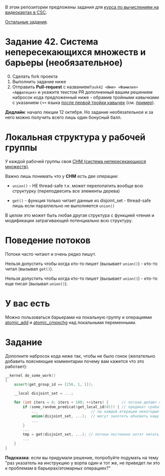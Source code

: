 В этом репозитории предложены задания для [курса по вычислениям на видеокартах в CSC](https://compscicenter.ru/courses/video_cards_computation/2020-autumn/).

[Остальные задания](https://github.com/GPGPUCourse/GPGPUTasks2020/).

# Задание 42. Система непересекающихся множеств и барьеры (необязательное)

0. Сделать fork проекта
1. Выполнить задание ниже
2. Отправить **Pull-request** с названием```Task42 <Имя> <Фамилия> <Аффиляция>``` и укажите текстом PR дополненный вашим решением набросок кода предложенный ниже - обрамив тройными кавычками с указанием ```C++``` языка [после первой тройки кавычек](https://docs.github.com/en/free-pro-team@latest/github/writing-on-github/creating-and-highlighting-code-blocks#fenced-code-blocks) (см. [пример](https://github.com/GPGPUCourse/GPGPUTasks2020/blame/b544d77cd4bc96b92b4a62d1eaaebf05075bf582/README.md#L45-L63)).

**Дедлайн**: начало лекции 12 октября. Но задание необязательное и за него можно получить всего лишь один бонусный балл.

Локальная структура у рабочей группы
=========

У каждой рабочей группы своя [СНМ (система непересекающихся множеств)](https://neerc.ifmo.ru/wiki/index.php?title=%D0%A1%D0%9D%D0%9C_(%D1%80%D0%B5%D0%B0%D0%BB%D0%B8%D0%B7%D0%B0%D1%86%D0%B8%D1%8F_%D1%81_%D0%BF%D0%BE%D0%BC%D0%BE%D1%89%D1%8C%D1%8E_%D0%BB%D0%B5%D1%81%D0%B0_%D0%BA%D0%BE%D1%80%D0%BD%D0%B5%D0%B2%D1%8B%D1%85_%D0%B4%D0%B5%D1%80%D0%B5%D0%B2%D1%8C%D0%B5%D0%B2)).

Важно лишь понимать что у **СНМ** есть две операции:

 - ```union()``` - НЕ thread-safe т.к. может перелопатить вообще всю структурку (переподвесить все элементы дерева)

 - ```get()``` - функция только читает данные из disjoint_set - thread-safe лишь если параллельно не выполняется ```union()```

В целом это может быть любая другая структура с функцией чтения и модификации затрагивающей потенциально всю структуру.

Поведение потоков
=========

Потоки часто читают и очень редко пишут.

Нельзя допустить чтобы когда кто-то пишет (вызывает ```union()```) - кто-то читал (вызывал ```get()```).

Нельзя допустить чтобы когда кто-то пишет (вызывает ```union()```) - кто-то еще писал (вызывал ```union()```).

У вас есть
=========

Можно пользоваться барьерами на локальную группу и операциями [atomic_add](https://www.khronos.org/registry/OpenCL/sdk/1.2/docs/man/xhtml/atomic_add.html) и [atomic_cmpxchg](https://www.khronos.org/registry/OpenCL/sdk/1.2/docs/man/xhtml/atomic_cmpxchg.html) над локальными переменными.

Задание
=========

Дополните набросок кода ниже так, чтобы не было гонок (желательно добавить поясняющие комментарии почему вам кажется что это работает):

```C++
__kernel do_some_work()
{
    assert(get_group_id == [256, 1, 1]);

    __local disjoint_set = ...;

    for (int iters = 0; iters < 100; ++iters) {      // потоки делают сто итераций
        if (some_random_predicat(get_local_id(0))) { // предикат срабатывает очень редко (например шанс - 0.1%)
            ...                        // на каждой итерации некоторые потоки
            union(disjoint_set, ...);  // могут захотеть обновить нашу структурку
            ...
        }
        ...
        tmp = get(disjoint_set, ...); // потоки постоянно хотят читать из структурки
        ...
    }
}
```

**Подсказка**: если вы придумали решение, попробуйте подумать на тему "раз указатель на инструкцию у ворпа один и тот же, не приведет ли это к проблемам в барьерах/атомарных операциях?"

